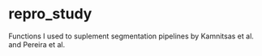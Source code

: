 # repro_study
Functions I used to suplement segmentation pipelines by Kamnitsas et al. and Pereira et al.
